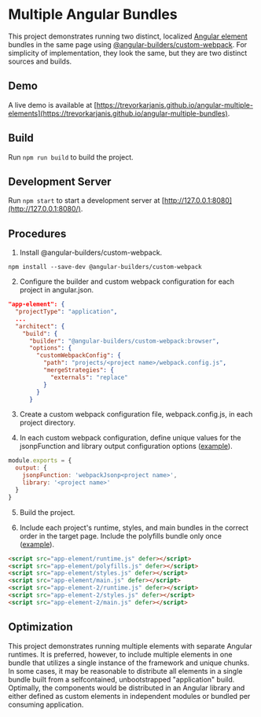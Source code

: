 # Multiple Angular Bundles

This project demonstrates running two distinct, localized [Angular element](https://angular.io/guide/elements) bundles in the same page using [@angular-builders/custom-webpack](https://www.npmjs.com/package/@angular-builders/custom-webpack). For simplicity of implementation, they look the same, but they are two distinct sources and builds.

## Demo

A live demo is available at [https://trevorkarjanis.github.io/angular-multiple-elements](https://trevorkarjanis.github.io/angular-multiple-bundles).

## Build

Run `npm run build` to build the project.

## Development Server

Run `npm start` to start a development server at [http://127.0.0.1:8080](http://127.0.0.1:8080/).

## Procedures

1. Install @angular-builders/custom-webpack.

```
npm install --save-dev @angular-builders/custom-webpack
```

2. Configure the builder and custom webpack configuration for each project in angular.json.

```json
"app-element": {
  "projectType": "application",
  ...
  "architect": {
    "build": {
      "builder": "@angular-builders/custom-webpack:browser",
      "options": {
        "customWebpackConfig": {
          "path": "projects/<project name>/webpack.config.js",
          "mergeStrategies": {
            "externals": "replace"
          }
        }
      }
```

3. Create a custom webpack configuration file, webpack.config.js, in each project directory.

4. In each custom webpack configuration, define unique values for the jsonpFunction and library output configuration options ([example](https://github.com/TrevorKarjanis/angular-multiple-bundles/blob/238a1bfe40665be0c5988bc90015ad9a08da2ba2/angular.json#L17)).

```javascript
module.exports = {
  output: {
    jsonpFunction: 'webpackJsonp<project name>',
    library: '<project name>'
  }
}
```

5. Build the project.

6. Include each project's runtime, styles, and main bundles in the correct order in the target page. Include the polyfills bundle only once ([example](https://github.com/TrevorKarjanis/angular-multiple-bundles/blob/f314993dde3bfa916e611ef9cce1ecf355295330/index.html#L25)).

```html
<script src="app-element/runtime.js" defer></script>
<script src="app-element/polyfills.js" defer></script>
<script src="app-element/styles.js" defer></script>
<script src="app-element/main.js" defer></script>
<script src="app-element-2/runtime.js" defer></script>
<script src="app-element-2/styles.js" defer></script>
<script src="app-element-2/main.js" defer></script>
```

## Optimization

This project demonstrates running multiple elements with separate Angular runtimes. It is preferred, however, to include multiple elements in one bundle that utilizes a single instance of the framework and unique chunks. In some cases, it may be reasonable to distribute all elements in a single bundle built from a selfcontained, unbootstrapped "application" build. Optimally, the components would be distributed in an Angular library and either defined as custom elements in independent modules or bundled per consuming application.